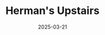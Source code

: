---
title: Herman's Upstairs 
description: final goodbye show for Herman's upstairs 
posterImage: /assets/posters/poster3.webp
altText: Silverware Herman's upstairs final goodbye show poster
date: 2025-03-21
tags: 
    - poster
---